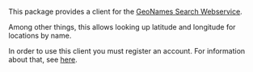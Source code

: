 This package provides a client for the [GeoNames Search
Webservice](http://www.geonames.org/export/geonames-search.html).

Among other things, this allows looking up latitude and longitude for
locations by name.

In order to use this client you must register an account. For information
about that, see [here](http://www.geonames.org/export/web-services.html).
